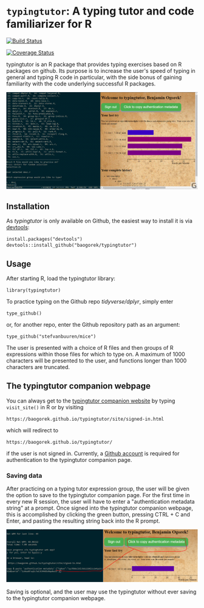 `typingtutor`: A typing tutor and code familiarizer for R
=========================================================

[![Build
Status](https://travis-ci.org/baogorek/typingtutor.svg?branch=master)](https://travis-ci.org/baogorek/typingtutor)

[![Coverage
Status](https://img.shields.io/codecov/c/github/baogorek/typingtutor/master.svg)](https://codecov.io/github/baogorek/typingtutor?branch=master)


typingtutor is an R package that provides typing exercises based
on R packages on github. Its purpose is to increase the user's speed of
typing in general and typing R code in particular, with the side bonus of
gaining familiarity with the code underlying successful R packages.


![](site/images/demo.gif)


## Installation
As *typingtutor* is only available on Github, the easiest way to install it is
via [devtools](https://github.com/hadley/devtools):
```
install.packages("devtools")
devtools::install_github("baogorek/typingtutor")
```

## Usage
After starting R, load the typingtutor library:

```
library(typingtutor)
```

To practice typing on the Github repo *tidyverse/dplyr*, simply enter
```
type_github()
```
or, for another repo, enter the Github repository path as an argument:
```
type_github("stefvanbuuren/mice")
```

The user is presented with a choice of R files and then groups of R expressions
within those files for which to type on. A maximum of 1000 characters will be
presented to the user, and functions longer than 1000 characters are truncated.

## The typingtutor companion webpage 

You can always get to the
[typingtutor companion website](https://baogorek.github.io/typingtutor/site/signed-in.html)
by typing `visit_site()` in R or by visiting

```
https://baogorek.github.io/typingtutor/site/signed-in.html
```
which will redirect to
```
https://baogorek.github.io/typingtutor/
```
if the user is not signed in. Currently, a
[Github account](https://github.com/join) is required for
authentication to the typingtutor companion page. 

### Saving data
After practicing on a typing tutor expression group, the user will be given the
option to save to the typingtutor companion page. For the first time in every
new R session, the user will have to enter a "authentication metadata string"
at a prompt. Once signed into the typingtutor companion webpage, this is
accomplished by clicking the green button, pressing CTRL + C and Enter, and
pasting the resulting string back into the R prompt.

![](site/images/auth-metadata.png)

Saving is optional, and the user may use the typingtutor without ever saving
to the typingtutor companion webpage.
